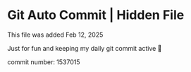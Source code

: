 # Git Auto Commit | Hidden File

This file was added Feb 12, 2025

Just for fun and keeping my daily git commit active 🤪

commit number: 1537015

